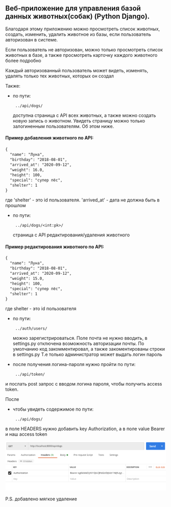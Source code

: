  ## Веб-приложение для управления базой данных животных(собак) (Python Django).
 
 Благодаря этому приложению можно просмотреть список животных, создать, изменить, удалить животное из базы, если 
 пользователь авторизован в системе. 
 
 Если пользователь не авторизован, можно только просмотреть список животных в базе, а также просмотреть карточку 
 каждого животного более подробно 
 
 Каждый авторизованный пользователь может видеть, изменять, удалять только тех животных, 
 которых он создал
 
 Также:
 
 * по пути: 
 
        ../api/dogs/
 
    доступна страница с API всех животных, а также можно создать новую запись о животном. Увидеть страницу можно 
    только залогиненным пользователям. Об этом ниже.

#### Пример добавления животного по API:

    {
      "name": "Луна",
      "birthday": "2018-08-01",
      "arrived_at": "2020-09-12",
      "weight": 16.0,
      "height": 100,
      "special": "супер пёс",
      "shelter": 1
    }
где 'shelter' - это id пользователя. 'arrived_at' - дата не должна быть в прошлом 
 
 
 * по пути:
  
        ../api/dogs/<int:pk>/

    страница с API редактирования/удаления животного
    

#### Пример редактирования животного по API:

    {
      "name": "Луна",
      "birthday": "2018-08-01",
      "arrived_at": "2020-09-12",
      "weight": 15.0,
      "height": 100,
      "special": "супер пёс",
      "shelter": 1
    }
где shelter - это id пользователя

 * по пути:
  
        ../auth/users/

    можно зарегистрироваться. Поле почта не нужно вводить, в settings.py отключена возможность авторизации почты. 
    По умолчанию код закомментировал, а также закоментированы строки в settings.py
    Т.е только администратор может выдать логин пароль
  
 * после получения логина-пароля нужно пройти по пути:

        ../api/token/
    
 и послать post запрос с вводом логина пароля, чтобы получить access token. 
 
 После 
    
 * чтобы увидеть содержимое по пути: 
 
        ../api/dogs/
        
 в поле HEADERS нужно добавить key Authorization, а в поле value Bearer и наш access token  
    
 ![alt text](resources/postman_example.png "Пример POST-запроса")​
    
 P.S. добавлено мягкое удаление   
    